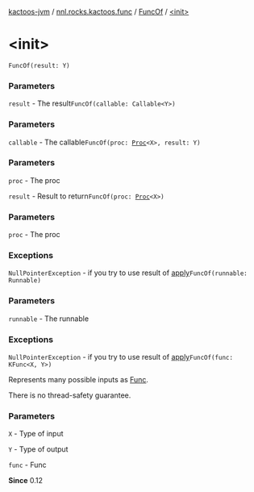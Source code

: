 [kactoos-jvm](../../index.md) / [nnl.rocks.kactoos.func](../index.md) / [FuncOf](index.md) / [&lt;init&gt;](.)

# &lt;init&gt;

`FuncOf(result: Y)`

### Parameters

`result` - The result`FuncOf(callable: Callable<Y>)`

### Parameters

`callable` - The callable`FuncOf(proc: `[`Proc`](../../nnl.rocks.kactoos/-proc/index.md)`<X>, result: Y)`

### Parameters

`proc` - The proc

`result` - Result to return`FuncOf(proc: `[`Proc`](../../nnl.rocks.kactoos/-proc/index.md)`<X>)`

### Parameters

`proc` - The proc

### Exceptions

`NullPointerException` - if you try to use result of [apply](apply.md)`FuncOf(runnable: Runnable)`

### Parameters

`runnable` - The runnable

### Exceptions

`NullPointerException` - if you try to use result of [apply](apply.md)`FuncOf(func: KFunc<X, Y>)`

Represents many possible inputs as [Func](../../nnl.rocks.kactoos/-func/index.md).

There is no thread-safety guarantee.

### Parameters

`X` - Type of input

`Y` - Type of output

`func` - Func

**Since**
0.12

